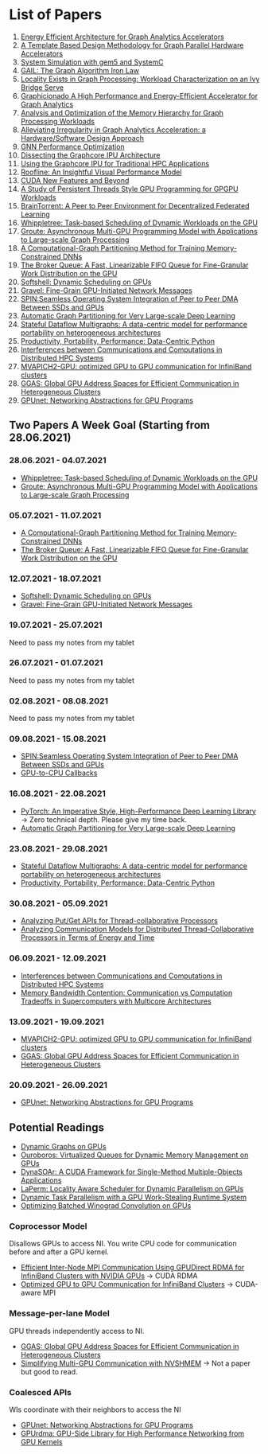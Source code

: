 # List of Papers

1. [Energy Efficient Architecture for Graph Analytics Accelerators](Energy-Efficient-Architecture-for-Graph-Analytics-Accelerators)
2. [A Template Based Design Methodology for Graph Parallel Hardware Accelerators](A-Template-Based-Design-Methodology-for-Graph-Parallel-Hardware-Accelerators)
3. [System Simulation with gem5 and SystemC](System-Simulation-with-gem5-and-SystemC)
4. [GAIL: The Graph Algorithm Iron Law](The-Graph-Algorithm-Iron-Law)
5. [Locality Exists in Graph Processing: Workload Characterization on an Ivy Bridge Serve](Locality-Exists-In-Graph-Processing)
6. [Graphicionado A High Performance and Energy-Efficient Accelerator for Graph Analytics](Graphicionado-A-High-Performance-and-Energy-Efficient-Accelerator-for-Graph-Analytics)
7. [Analysis and Optimization of the Memory Hierarchy for Graph Processing Workloads](Analysis-and-Optimization-of-the-Memory-Hierarchy-for-Graph-Processing-Workloads)
8. [Alleviating Irregularity in Graph Analytics Acceleration: a Hardware/Software Design Approach](Alleviating-Irregularity-in-Graph-Analytics-Acceleration)
9. [GNN Performance Optimization](GNN-Performance-Optimization)
10. [Dissecting the Graphcore IPU Architecture](Dissecting-the-Graphcore-IPU-Architecture)
11. [Using the Graphcore IPU for Traditional HPC Applications](Using-the-Graphcore-IPU-for-Traditional-HPC-Applications)
12. [Roofline: An Insightful Visual Performance Model](Roofline-An-Insightful-Visual-Performance-Model)
13. [CUDA New Features and Beyond](CUDA-New-Features-and-Beyond)
14. [A Study of Persistent Threads Style GPU Programming for GPGPU Workloads](A-Study-of-Persistent-Threads-Style-GPU-Programming-for-GPGPU-Workloads)
15. [BrainTorrent: A Peer to Peer Environment for Decentralized Federated Learning](BrainTorrent-A-Peer-to-Peer-Environment-for-Decentralized-Federated-Learning)
16. [Whippletree: Task-based Scheduling of Dynamic Workloads on the GPU](./Whippletree:Task-based-Scheduling-of-Dynamic-Workloads-on-the-GPU)
17. [Groute: Asynchronous Multi-GPU Programming Model with Applications to Large-scale Graph Processing](./Groute:Asynchronous-Multi-GPU-Programming-Model-with-Applications-to-Large-scale-Graph-Processing)
18. [A Computational-Graph Partitioning Method for Training Memory-Constrained DNNs](A-Computational-Graph-Partitioning-Method-for-Training-Memory-Constrained-DNNs)
19. [The Broker Queue: A Fast, Linearizable FIFO Queue for Fine-Granular Work Distribution on the GPU](The-Broker-Queue-A-Fast-Linearizable-FIFO-Queue-for-Fine-Granular-Work-Distribution-on-the-GPU)
20. [Softshell: Dynamic Scheduling on GPUs](Softshell-Dynamic-Scheduling-on-GPUs)
21. [Gravel: Fine-Grain GPU-Initiated Network Messages](Gravel-Fine-Grain-GPU-Initiated-Network-Messages)
22. [SPIN:Seamless Operating System Integration of Peer to Peer DMA Between SSDs and GPUs](SPIN-Seamless-Operating-System-Integration-of-Peer-to-Peer-DMA-Between-SSDs-and-GPUs)
23. [Automatic Graph Partitioning for Very Large-scale Deep Learning](Automatic-Graph-Partitioning-for-Very-Large-scale-Deep-Learning)
24. [Stateful Dataflow Multigraphs: A data-centric
model for performance portability on heterogeneous architectures](Stateful-Dataflow-Multigraphs-A-Data-Centric-Model-for-Performance-Portability-on-Heterogeneous-Architectures)
25. [Productivity, Portability, Performance: Data-Centric Python](Productivity-Portability-Performance-Data-Centric-Python)
26. [Interferences between Communications and Computations in Distributed HPC Systems](Interferences-between-Communications-and-Computations-in-Distributed-HPC-Systems)
27. [MVAPICH2-GPU: optimized GPU to GPU communication for InfiniBand clusters](MVAPICH2-GPU-optimized-GPU-to-GPU-communication-for-InfiniBand-clusters)
28. [GGAS: Global GPU Address Spaces for Efficient Communication in Heterogeneous Clusters](GGAS-Global-GPU-Address-Spaces-for-Efficient-Communication-in-Heterogeneous-Clusters)
29. [GPUnet: Networking Abstractions for GPU Programs](GPUnet-Networking-Abstractions-for-GPU-Programs)

## Two Papers A Week Goal (Starting from 28.06.2021)

### 28.06.2021 - 04.07.2021

* [Whippletree: Task-based Scheduling of Dynamic Workloads on the GPU](Whippletree-Task-based-Scheduling-of-Dynamic-Workloads-on-the-GPU)
* [Groute: Asynchronous Multi-GPU Programming Model with Applications to Large-scale Graph Processing](Groute-Asynchronous-Multi-GPU-Programming-Model-with-Applications-to-Large-scale-Graph-Processing)

### 05.07.2021 - 11.07.2021

* [A Computational-Graph Partitioning Method for Training Memory-Constrained DNNs](A-Computational-Graph-Partitioning-Method-for-Training-Memory-Constrained-DNNs)
* [The Broker Queue: A Fast, Linearizable FIFO Queue for Fine-Granular Work Distribution on the GPU](The-Broker-Queue-A-Fast-Linearizable-FIFO-Queue-for-Fine-Granular-Work-Distribution-on-the-GPU)

### 12.07.2021 - 18.07.2021

* [Softshell: Dynamic Scheduling on GPUs](Softshell-Dynamic-Scheduling-on-GPUs)
* [Gravel: Fine-Grain GPU-Initiated Network Messages](Gravel-Fine-Grain-GPU-Initiated-Network-Messages)

### 19.07.2021 - 25.07.2021

Need to pass my notes from my tablet

### 26.07.2021 - 01.07.2021

Need to pass my notes from my tablet

### 02.08.2021 - 08.08.2021

Need to pass my notes from my tablet

### 09.08.2021 - 15.08.2021

* [SPIN:Seamless Operating System Integration of Peer to Peer DMA Between SSDs and GPUs](SPIN-Seamless-Operating-System-Integration-of-Peer-to-Peer-DMA-Between-SSDs-and-GPUs)
* [GPU-to-CPU Callbacks](https://link.springer.com/content/pdf/10.1007%2F978-3-642-21878-1_45.pdf)

### 16.08.2021 - 22.08.2021

* [PyTorch: An Imperative Style, High-Performance Deep Learning Library](https://arxiv.org/pdf/1912.01703.pdf) -> Zero technical depth. Please give my time back.
* [Automatic Graph Partitioning for Very Large-scale Deep Learning](Automatic-Graph-Partitioning-for-Very-Large-scale-Deep-Learning)

### 23.08.2021 - 29.08.2021

* [Stateful Dataflow Multigraphs: A data-centric
model for performance portability on heterogeneous architectures](Stateful-Dataflow-Multigraphs-A-Data-Centric-Model-for-Performance-Portability-on-Heterogeneous-Architectures)
* [Productivity, Portability, Performance: Data-Centric Python](Productivity-Portability-Performance-Data-Centric-Python)

### 30.08.2021 - 05.09.2021

* [Analyzing Put/Get APIs for Thread-collaborative Processors](https://ieeexplore.ieee.org/document/7103479)
* [Analyzing Communication Models for Distributed Thread-Collaborative Processors in Terms of Energy and Time](https://ieeexplore.ieee.org/document/7095817)

### 06.09.2021 - 12.09.2021

* [Interferences between Communications and Computations in Distributed HPC Systems](Interferences-between-Communications-and-Computations-in-Distributed-HPC-Systems)
* [Memory Bandwidth Contention: Communication vs Computation Tradeoffs in Supercomputers with Multicore Architectures](Memory-Bandwidth-Contention-Communication-vs-Computation-Tradeoffs-in-Supercomputers-with-Multicore-Architectures)

### 13.09.2021 - 19.09.2021

* [MVAPICH2-GPU: optimized GPU to GPU communication for InfiniBand clusters](MVAPICH2-GPU-optimized-GPU-to-GPU-communication-for-InfiniBand-clusters)
* [GGAS: Global GPU Address Spaces for Efficient Communication in Heterogeneous Clusters](GGAS-Global-GPU-Address-Spaces-for-Efficient-Communication-in-Heterogeneous-Clusters)

### 20.09.2021 - 26.09.2021

* [GPUnet: Networking Abstractions for GPU Programs](GPUnet-Networking-Abstractions-for-GPU-Programs)

## Potential Readings

* [Dynamic Graphs on GPUs](https://ieeexplore.ieee.org/document/9139818)
* [Ouroboros: Virtualized Queues for Dynamic Memory Management on GPUs](Ouroboros:-Virtualized-Queues-for-Dynamic-Memory-Management-on-GPUs)
* [DynaSOAr: A CUDA Framework for Single-Method Multiple-Objects Applications](https://github.com/prg-titech/dynasoar)
* [LaPerm: Locality Aware Scheduler for Dynamic Parallelism on GPUs](https://ieeexplore.ieee.org/document/7551424)
* [Dynamic Task Parallelism with a GPU Work-Stealing Runtime System](Dynamic-Task-Parallelism-with-a-GPU-Work-Stealing)
* [Optimizing Batched Winograd Convolution on GPUs](https://www.cse.ust.hk/~weiwa/papers/yan-ppopp20.pdf)

### Coprocessor Model

Disallows GPUs to access NI. You write CPU code for communication before and after a GPU kernel.

* [Efficient Inter-Node MPI Communication Using GPUDirect RDMA for InfiniBand Clusters with NVIDIA GPUs](https://ieeexplore.ieee.org/document/6687341) -> CUDA RDMA
* [Optimized GPU to GPU Communication for InfiniBand Clusters](https://link.springer.com/article/10.1007/s00450-011-0171-3) -> CUDA-aware MPI

### Message-per-lane Model

GPU threads independently access to NI. 

* [GGAS: Global GPU Address Spaces for Efficient Communication in Heterogeneous Clusters](https://ieeexplore.ieee.org/document/6702638)
* [Simplifying Multi-GPU Communication with NVSHMEM](http://on-demand.gputechconf.com/gtc/2016/presentation/s6378-nathan-luehr-simplyfing-multi-gpu-communication-nvshmem.pdf) -> Not a paper but good to read.

### Coalesced APIs

WIs coordinate with their neighbors to access the NI

* [GPUnet: Networking Abstractions for GPU Programs](https://www.usenix.org/system/files/conference/osdi14/osdi14-paper-kim.pdf)
* [GPUrdma: GPU-Side Library for High Performance Networking from GPU Kernels](https://dl.acm.org/doi/10.1145/2931088.2931091)
